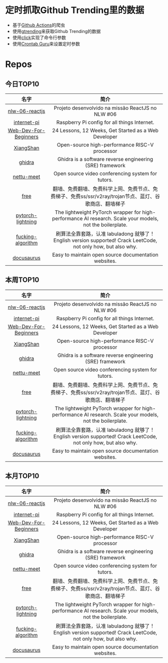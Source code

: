 # 定时抓取Github Trending里的数据
* 基于[Github Actions](https://docs.github.com/en/actions)的爬虫
* 使用[gtrending](https://github.com/hedythedev/gtrending)来获取Github Trending的数据
* 使用[click](https://github.com/pallets/click)实现了命令行参数
* 使用[Crontab Guru](https://crontab.guru/)来设置定时参数

# Repos
## 今日TOP10 
<!-- START OF DAILY_TOP10_REPOS -->
| 名字 | 简介 |
| :----: | :----: |
| [nlw-06-reactjs](https://github.com/rocketseat-education/nlw-06-reactjs) | Projeto desenvolvido na missão ReactJS no NLW #06 |
| [internet-pi](https://github.com/geerlingguy/internet-pi) | Raspberry Pi config for all things Internet. |
| [Web-Dev-For-Beginners](https://github.com/microsoft/Web-Dev-For-Beginners) | 24 Lessons, 12 Weeks, Get Started as a Web Developer |
| [XiangShan](https://github.com/OpenXiangShan/XiangShan) | Open-source high-performance RISC-V processor |
| [ghidra](https://github.com/NationalSecurityAgency/ghidra) | Ghidra is a software reverse engineering (SRE) framework |
| [nettu-meet](https://github.com/fmeringdal/nettu-meet) | Open source video conferencing system for tutors. |
| [free](https://github.com/freefq/free) | 翻墙、免费翻墙、免费科学上网、免费节点、免费梯子、免费ss/ssr/v2ray/trojan节点、蓝灯、谷歌商店、翻墙梯子 |
| [pytorch-lightning](https://github.com/PyTorchLightning/pytorch-lightning) | The lightweight PyTorch wrapper for high-performance AI research. Scale your models, not the boilerplate. |
| [fucking-algorithm](https://github.com/labuladong/fucking-algorithm) | 刷算法全靠套路，认准 labuladong 就够了！English version supported! Crack LeetCode, not only how, but also why. |
| [docusaurus](https://github.com/facebook/docusaurus) | Easy to maintain open source documentation websites. |
<!-- END OF DAILY_TOP10_REPOS -->

## 本周TOP10
<!-- START OF WEEKLY_TOP10_REPOS -->
| 名字 | 简介 |
| :----: | :----: |
| [nlw-06-reactjs](https://github.com/rocketseat-education/nlw-06-reactjs) | Projeto desenvolvido na missão ReactJS no NLW #06 |
| [internet-pi](https://github.com/geerlingguy/internet-pi) | Raspberry Pi config for all things Internet. |
| [Web-Dev-For-Beginners](https://github.com/microsoft/Web-Dev-For-Beginners) | 24 Lessons, 12 Weeks, Get Started as a Web Developer |
| [XiangShan](https://github.com/OpenXiangShan/XiangShan) | Open-source high-performance RISC-V processor |
| [ghidra](https://github.com/NationalSecurityAgency/ghidra) | Ghidra is a software reverse engineering (SRE) framework |
| [nettu-meet](https://github.com/fmeringdal/nettu-meet) | Open source video conferencing system for tutors. |
| [free](https://github.com/freefq/free) | 翻墙、免费翻墙、免费科学上网、免费节点、免费梯子、免费ss/ssr/v2ray/trojan节点、蓝灯、谷歌商店、翻墙梯子 |
| [pytorch-lightning](https://github.com/PyTorchLightning/pytorch-lightning) | The lightweight PyTorch wrapper for high-performance AI research. Scale your models, not the boilerplate. |
| [fucking-algorithm](https://github.com/labuladong/fucking-algorithm) | 刷算法全靠套路，认准 labuladong 就够了！English version supported! Crack LeetCode, not only how, but also why. |
| [docusaurus](https://github.com/facebook/docusaurus) | Easy to maintain open source documentation websites. |
<!-- END OF WEEKLY_TOP10_REPOS -->

## 本月TOP10
<!-- START OF MONTHLY_TOP10_REPOS -->
| 名字 | 简介 |
| :----: | :----: |
| [nlw-06-reactjs](https://github.com/rocketseat-education/nlw-06-reactjs) | Projeto desenvolvido na missão ReactJS no NLW #06 |
| [internet-pi](https://github.com/geerlingguy/internet-pi) | Raspberry Pi config for all things Internet. |
| [Web-Dev-For-Beginners](https://github.com/microsoft/Web-Dev-For-Beginners) | 24 Lessons, 12 Weeks, Get Started as a Web Developer |
| [XiangShan](https://github.com/OpenXiangShan/XiangShan) | Open-source high-performance RISC-V processor |
| [ghidra](https://github.com/NationalSecurityAgency/ghidra) | Ghidra is a software reverse engineering (SRE) framework |
| [nettu-meet](https://github.com/fmeringdal/nettu-meet) | Open source video conferencing system for tutors. |
| [free](https://github.com/freefq/free) | 翻墙、免费翻墙、免费科学上网、免费节点、免费梯子、免费ss/ssr/v2ray/trojan节点、蓝灯、谷歌商店、翻墙梯子 |
| [pytorch-lightning](https://github.com/PyTorchLightning/pytorch-lightning) | The lightweight PyTorch wrapper for high-performance AI research. Scale your models, not the boilerplate. |
| [fucking-algorithm](https://github.com/labuladong/fucking-algorithm) | 刷算法全靠套路，认准 labuladong 就够了！English version supported! Crack LeetCode, not only how, but also why. |
| [docusaurus](https://github.com/facebook/docusaurus) | Easy to maintain open source documentation websites. |
<!-- END OF MONTHLY_TOP10_REPOS -->

